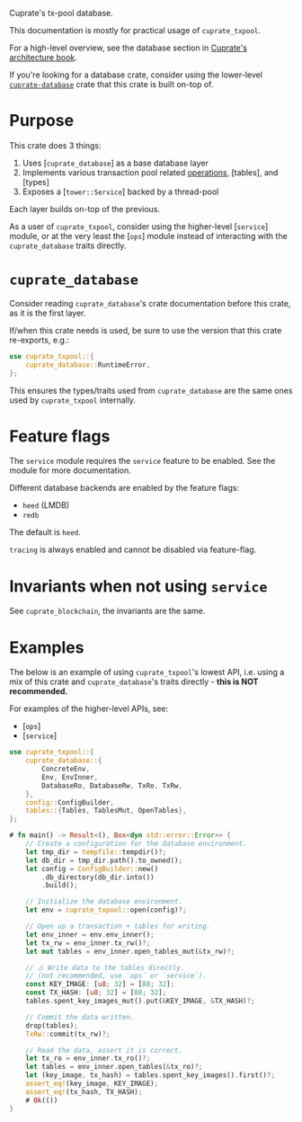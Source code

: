 Cuprate's tx-pool database.

This documentation is mostly for practical usage of `cuprate_txpool`.

For a high-level overview, see the database section in
[Cuprate's architecture book](https://architecture.cuprate.org).

If you're looking for a database crate, consider using the lower-level
[`cuprate-database`](https://doc.cuprate.org/cuprate_database)
crate that this crate is built on-top of.

# Purpose

This crate does 3 things:

1. Uses [`cuprate_database`] as a base database layer
1. Implements various transaction pool related [operations](ops), [tables], and [types]
1. Exposes a [`tower::Service`] backed by a thread-pool

Each layer builds on-top of the previous.

As a user of `cuprate_txpool`, consider using the higher-level [`service`] module,
or at the very least the [`ops`] module instead of interacting with the `cuprate_database` traits directly.

# `cuprate_database`

Consider reading `cuprate_database`'s crate documentation before this crate, as it is the first layer.

If/when this crate needs is used, be sure to use the version that this crate re-exports, e.g.:

```rust
use cuprate_txpool::{
    cuprate_database::RuntimeError,
};
```

This ensures the types/traits used from `cuprate_database` are the same ones used by `cuprate_txpool` internally.

# Feature flags

The `service` module requires the `service` feature to be enabled.
See the module for more documentation.

Different database backends are enabled by the feature flags:

- `heed` (LMDB)
- `redb`

The default is `heed`.

`tracing` is always enabled and cannot be disabled via feature-flag.
<!-- FIXME: tracing should be behind a feature flag -->

# Invariants when not using `service`

See `cuprate_blockchain`, the invariants are the same.

# Examples

The below is an example of using `cuprate_txpool`'s
lowest API, i.e. using a mix of this crate and `cuprate_database`'s traits directly -
**this is NOT recommended.**

For examples of the higher-level APIs, see:

- [`ops`]
- [`service`]

```rust
use cuprate_txpool::{
    cuprate_database::{
        ConcreteEnv,
        Env, EnvInner,
        DatabaseRo, DatabaseRw, TxRo, TxRw,
    },
    config::ConfigBuilder,
    tables::{Tables, TablesMut, OpenTables},
};

# fn main() -> Result<(), Box<dyn std::error::Error>> {
    // Create a configuration for the database environment.
    let tmp_dir = tempfile::tempdir()?;
    let db_dir = tmp_dir.path().to_owned();
    let config = ConfigBuilder::new()
        .db_directory(db_dir.into())
        .build();

    // Initialize the database environment.
    let env = cuprate_txpool::open(config)?;

    // Open up a transaction + tables for writing.
    let env_inner = env.env_inner();
    let tx_rw = env_inner.tx_rw()?;
    let mut tables = env_inner.open_tables_mut(&tx_rw)?;

    // ⚠️ Write data to the tables directly.
    // (not recommended, use `ops` or `service`).
    const KEY_IMAGE: [u8; 32] = [88; 32];
    const TX_HASH: [u8; 32] = [88; 32];
    tables.spent_key_images_mut().put(&KEY_IMAGE, &TX_HASH)?;

    // Commit the data written.
    drop(tables);
    TxRw::commit(tx_rw)?;

    // Read the data, assert it is correct.
    let tx_ro = env_inner.tx_ro()?;
    let tables = env_inner.open_tables(&tx_ro)?;
    let (key_image, tx_hash) = tables.spent_key_images().first()?;
    assert_eq!(key_image, KEY_IMAGE);
    assert_eq!(tx_hash, TX_HASH);
    # Ok(())
}
```

